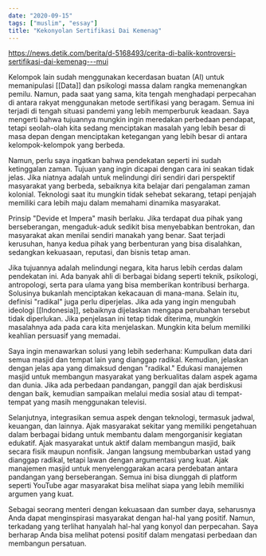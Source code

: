 ```yaml
---
date: "2020-09-15"
tags: ["muslim", "essay"]
title: "Kekonyolan Sertifikasi Dai Kemenag"
---
```


https://news.detik.com/berita/d-5168493/cerita-di-balik-kontroversi-sertifikasi-dai-kemenag---mui

Kelompok lain sudah menggunakan kecerdasan buatan (AI) untuk memanipulasi [[Data]] dan psikologi massa dalam rangka memenangkan pemilu. Namun, pada saat yang sama, kita tengah menghadapi perpecahan di antara rakyat menggunakan metode sertifikasi yang beragam. Semua ini terjadi di tengah situasi pandemi yang lebih memperburuk keadaan. Saya mengerti bahwa tujuannya mungkin ingin meredakan perbedaan pendapat, tetapi seolah-olah kita sedang menciptakan masalah yang lebih besar di masa depan dengan menciptakan ketegangan yang lebih besar di antara kelompok-kelompok yang berbeda.

Namun, perlu saya ingatkan bahwa pendekatan seperti ini sudah ketinggalan zaman. Tujuan yang ingin dicapai dengan cara ini seakan tidak jelas. Jika niatnya adalah untuk melindungi diri sendiri dari perspektif masyarakat yang berbeda, sebaiknya kita belajar dari pengalaman zaman kolonial. Teknologi saat itu mungkin tidak sehebat sekarang, tetapi penjajah memiliki cara lebih maju dalam memahami dinamika masyarakat.

Prinsip "Devide et Impera" masih berlaku. Jika terdapat dua pihak yang berseberangan, mengaduk-aduk sedikit bisa menyebabkan bentrokan, dan masyarakat akan menilai sendiri manakah yang benar. Saat terjadi kerusuhan, hanya kedua pihak yang berbenturan yang bisa disalahkan, sedangkan kekuasaan, reputasi, dan bisnis tetap aman.

Jika tujuannya adalah melindungi negara, kita harus lebih cerdas dalam pendekatan ini. Ada banyak ahli di berbagai bidang seperti teknik, psikologi, antropologi, serta para ulama yang bisa memberikan kontribusi berharga. Solusinya bukanlah menciptakan kekacauan di mana-mana. Selain itu, definisi "radikal" juga perlu diperjelas. Jika ada yang ingin mengubah ideologi [[Indonesia]], sebaiknya dijelaskan mengapa perubahan tersebut tidak diperlukan. Jika penjelasan ini tetap tidak diterima, mungkin masalahnya ada pada cara kita menjelaskan. Mungkin kita belum memiliki keahlian persuasif yang memadai.

Saya ingin menawarkan solusi yang lebih sederhana: Kumpulkan data dari semua masjid dan tempat lain yang dianggap radikal. Kemudian, jelaskan dengan jelas apa yang dimaksud dengan "radikal." Edukasi manajemen masjid untuk membangun masyarakat yang berkualitas dalam aspek agama dan dunia. Jika ada perbedaan pandangan, panggil dan ajak berdiskusi dengan baik, kemudian sampaikan melalui media sosial atau di tempat-tempat yang masih menggunakan televisi.

Selanjutnya, integrasikan semua aspek dengan teknologi, termasuk jadwal, keuangan, dan lainnya. Ajak masyarakat sekitar yang memiliki pengetahuan dalam berbagai bidang untuk membantu dalam mengorganisir kegiatan edukatif. Ajak masyarakat untuk aktif dalam membangun masjid, baik secara fisik maupun nonfisik. Jangan langsung membubarkan ustad yang dianggap radikal, tetapi lawan dengan argumentasi yang kuat. Ajak manajemen masjid untuk menyelenggarakan acara perdebatan antara pandangan yang berseberangan. Semua ini bisa diunggah di platform seperti YouTube agar masyarakat bisa melihat siapa yang lebih memiliki argumen yang kuat.

Sebagai seorang menteri dengan kekuasaan dan sumber daya, seharusnya Anda dapat menginspirasi masyarakat dengan hal-hal yang positif. Namun, terkadang yang terlihat hanyalah hal-hal yang konyol dan perpecahan. Saya berharap Anda bisa melihat potensi positif dalam mengatasi perbedaan dan membangun persatuan.